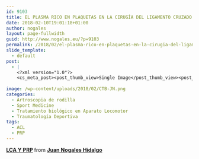```yaml
---
id: 9103
title: EL PLASMA RICO EN PLAQUETAS EN LA CIRUGÍA DEL LIGAMENTO CRUZADO ANTERIOR
date: 2018-02-10T19:01:18+01:00
author: nogales
layout: page-fullwidth
guid: http://www.nogales.eu/?p=9103
permalink: /2018/02/el-plasma-rico-en-plaquetas-en-la-cirugia-del-ligamento-cruzado-anterior/
slide_template:
  - default
post:
  - |
    <?xml version="1.0"?>
    <cs_meta_post><post_thumb_view>Single Image</post_thumb_view><post_featured_image_as_thumbnail/><post_thumb_audio/><post_thumb_video/><post_thumb_slider/><post_thumb_slider_type/><inside_post_thumb_view>Single Image</inside_post_thumb_view><inside_post_featured_image_as_thumbnail/><inside_post_thumb_audio/><inside_post_thumb_video/><inside_post_thumb_slider/><inside_post_thumb_slider_type/><post_social_sharing>on</post_social_sharing><post_author_info_show>on</post_author_info_show><post_tags_show>on</post_tags_show><post_attachment_show>on</post_attachment_show><page_title/><page_sub_title/><page_subheader_color/><page_subheader_font_color/><header_banner_style>default_header</header_banner_style><header_banner_image/><header_banner_flex_slider>blog</header_banner_flex_slider><custom_slider_id/><sidebar_layout><cs_layout/></sidebar_layout></cs_meta_post>
    
image: /wp-content/uploads/2018/02/CTB-JN.png
categories:
  - Artroscopia de rodilla
  - Sport Medicine
  - Tratamiento biológico en Aparato Locomotor
  - Traumatología Deportiva
tags:
  - ACL
  - PRP
---
```

<div style="margin-bottom: 5px;">
  <strong> <a title="LCA Y PRP" href="//www.slideshare.net/JuanNogalesHidalgo/lca-y-prp" target="_blank">LCA Y PRP</a> </strong> from <strong><a href="https://www.slideshare.net/JuanNogalesHidalgo" target="_blank">Juan Nogales Hidalgo</a></strong>
</div>
